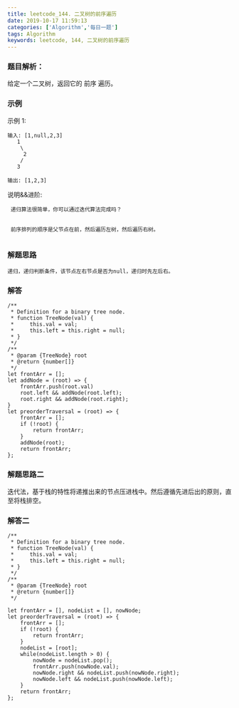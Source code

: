 ```yaml
---
title: leetcode_144. 二叉树的前序遍历
date: 2019-10-17 11:59:13
categories: ['Algorithm','每日一题']
tags: Algorithm
keywords: leetcode, 144, 二叉树的前序遍历
---
```

### 题目解析：
给定一个二叉树，返回它的 前序 遍历。

### 示例	
示例 1:
```
输入: [1,null,2,3]  
   1
    \
     2
    /
   3 

输出: [1,2,3]
```


说明&&进阶:
```
 递归算法很简单，你可以通过迭代算法完成吗？


 前序排列的顺序是父节点在前，然后遍历左树，然后遍历右树。
 
```
<!-- more -->
### 解题思路


    递归，递归判断条件，该节点左右节点是否为null，递归时先左后右。

### 解答
```
/**
 * Definition for a binary tree node.
 * function TreeNode(val) {
 *     this.val = val;
 *     this.left = this.right = null;
 * }
 */
/**
 * @param {TreeNode} root
 * @return {number[]}
 */
let frontArr = [];
let addNode = (root) => {
    frontArr.push(root.val)
    root.left && addNode(root.left);
    root.right && addNode(root.right);
}
let preorderTraversal = (root) => {
    frontArr = [];
    if (!root) {
        return frontArr;
    }
    addNode(root);
    return frontArr;
};
```

### 解题思路二

   迭代法，基于栈的特性将递推出来的节点压进栈中。然后遵循先进后出的原则，直至将栈排空。

### 解答二
```
/**
 * Definition for a binary tree node.
 * function TreeNode(val) {
 *     this.val = val;
 *     this.left = this.right = null;
 * }
 */
/**
 * @param {TreeNode} root
 * @return {number[]}
 */

let frontArr = [], nodeList = [], nowNode;
let preorderTraversal = (root) => {
    frontArr = [];
    if (!root) {
        return frontArr;
    }
    nodeList = [root];
    while(nodeList.length > 0) {
        nowNode = nodeList.pop();
        frontArr.push(nowNode.val);
        nowNode.right && nodeList.push(nowNode.right);
        nowNode.left && nodeList.push(nowNode.left);        
    }
    return frontArr;
};
```

